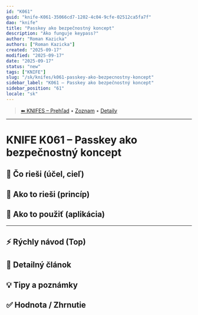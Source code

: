 ```yaml
---
id: "K061"
guid: "knife-K061-35066cd7-1202-4c04-9cfe-02512ca5fa7f"
dao: "knife"
title: "Passkey ako bezpečnostný koncept"
description: "Ako funguje keypass?"
author: "Roman Kazicka"
authors: ["Roman Kazicka"]
created: "2025-09-17"
modified: "2025-09-17"
date: "2025-09-17"
status: "new"
tags: ["KNIFE"]
slug: "/sk/knifes/k061-passkey-ako-bezpecnostny-koncept"
sidebar_label: "K061 – Passkey ako bezpečnostný koncept"
sidebar_position: "61"
locale: "sk"
---
```

<!-- body:start -->

<!-- nav:knifes -->
> [⬅ KNIFES – Prehľad](../KNIFEsOverview.md) • [Zoznam](../KNIFE_Overview_List.md) • [Detaily](../KNIFE_Overview_Details.md)
---
# KNIFE K061 – Passkey ako bezpečnostný koncept

## 🎯 Čo rieši (účel, cieľ)

## 🧩 Ako to rieši (princíp)

## 🧪 Ako to použiť (aplikácia)

---

## ⚡ Rýchly návod (Top)

## 📜 Detailný článok

## 💡 Tipy a poznámky

## ✅ Hodnota / Zhrnutie
